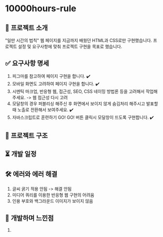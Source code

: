 # 10000hours-rule

## 🌟 프로젝트 소개
"일만 시간의 법칙" 웹 페이지를 지금까지 배웠던 HTML과 CSS로만 구현했습니다.
프로젝트 설정 및 요구사항에 맞춰 프로젝트 구현을 목표로 했습니다.

## ✅ 요구사항 명세
1. 피그마를 참고하여 페이지 구현을 합니다. ✔️
2. 모바일 화면도 고려하여 페이지 구현을 합니다. ✔️
3. 시멘틱 마크업, 반응형 웹, 접근성, SEO, CSS 네이밍 방법론 등을 고려해서 작업해주세요. -> 웹 접근성 다시 고려
4. 모달창의 경우 퍼블리싱 해주신 후 화면에서 보이지 않게 숨김처리 해주시고 발표할 때 노출로 전환해서 보여주세요. ✔️
5. 자바스크립트로 훈련하기 GO! GO! 버튼 클릭시 모달창이 뜨도록 구현합니다. ✔️

## 📁 프로젝트 구조

## ⏳ 개발 일정

## 🛠️ 에러와 에러 해결
1. 글씨 굵기 적용 안됨 -> 해결 안됨
2. 미디어 쿼리를 이용한 반응형 웹 구현의 어려움
3. 인용 부호와 백그라운드 이미지가 보이지 않음

## 💞 개발하며 느낀점
1.
